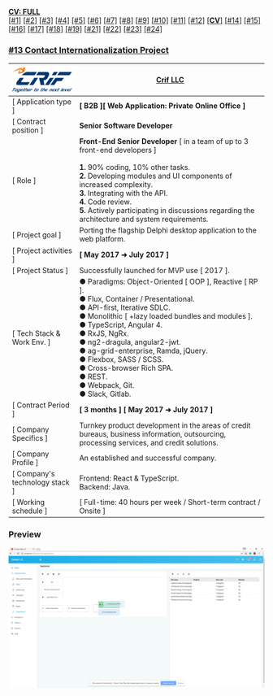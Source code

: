 [**CV: FULL**](https://shorturl.at/UpxsU)<br/>
[[#1]](../project01)&nbsp;[[#2]](../project02)&nbsp;[[#3]](../project03)&nbsp;[[#4]](../project04)&nbsp;[[#5]](../project05)&nbsp;[[#6]](../project06)&nbsp;[[#7]](../project07)&nbsp;[[#8]](../project08)&nbsp;[[#9]](../project09)&nbsp;[[#10]](../project10)&nbsp;[[#11]](../project11)&nbsp;[[#12]](../project12)&nbsp;[[**CV**]](../..)&nbsp;[[#14]](../project14)&nbsp;[[#15]](../project15)&nbsp;[[#16]](../project16)&nbsp;[[#17]](../project17)&nbsp;[[#18]](../project18)&nbsp;[[#19]](../project19)&nbsp;[[#21]](../project21)&nbsp;[[#22]](../project22)&nbsp;[[#23]](../project23)&nbsp;[[#24]](../project24)&nbsp;

### <ins>#13  Contact Internationalization Project</ins>

| ![logo](logo.png)              | **[Crif LLC](https://www.crif.com/)**                                                                                                                                                                                                                                                                                                                                                                                          |
|--------------------------------|--------------------------------------------------------------------------------------------------------------------------------------------------------------------------------------------------------------------------------------------------------------------------------------------------------------------------------------------------------------------------------------------------------------------------------|
| [ Application type ]           | **[ B2B ][ Web Application: Private Online Office ]**                                                                                                                                                                                                                                                                                                                                                                          |
| [ Contract position ]          | **Senior Software Developer**                                                                                                                                                                                                                                                                                                                                                                                                  |
| [ Role ]                       | **Front-End Senior Developer** [ in a team of up to 3 front-end developers ]<br/><br/>**1.** 90% coding, 10% other tasks.<br/>**2.** Developing modules and UI components of increased complexity.<br/>**3.** Integrating with the API.<br/>**4.** Code review.<br/>**5.** Actively participating in discussions regarding the architecture and system requirements.                                                           |
| [ Project goal ]               | Porting the flagship Delphi desktop application to the web platform.                                                                                                                                                                                                                                                                                                                                                           |
| [ Project activities ]         | **[ May 2017 ➜ July 2017 ]**                                                                                                                                                                                                                                                                                                                                                                                                   |
| [ Project Status ]             | Successfully launched for MVP use [ 2017 ].                                                                                                                                                                                                                                                                                                                                                                                    |
| [ Tech Stack & Work Env. ]     | ● Paradigms: Object-Oriented [ OOP ], Reactive [ RP ].<br/>● Flux, Container / Presentational.<br/>● API-first, Iterative SDLC.<br/>● Monolithic [ +lazy loaded bundles and modules ].<br/>● TypeScript, Angular 4.<br/>● RxJS, NgRx.<br/>● ng2-dragula, angular2-jwt.<br/>● ag-grid-enterprise, Ramda, jQuery.<br/>● Flexbox, SASS / SCSS.<br/>● Cross-browser Rich SPA.<br/>● REST.<br/>● Webpack, Git.<br/>● Slack, Gitlab. |
| [ Contract Period ]            | **[ 3 months ] [ May 2017 ➜ July 2017 ]**                                                                                                                                                                                                                                                                                                                                                                                      |
| [ Company Specifics ]          | Turnkey product development in the areas of credit bureaus, business information, outsourcing, processing services, and credit solutions.                                                                                                                                                                                                                                                                                      |
| [ Company Profile ]            | An established and successful company.                                                                                                                                                                                                                                                                                                                                                                                         |
| [ Company's technology stack ] | Frontend: React & TypeScript.<br/>Backend: Java.                                                                                                                                                                                                                                                                                                                                                                               |
| [ Working schedule ]           | [ Full-time: 40 hours per week / Short-term contract / Onsite ]                                                                                                                                                                                                                                                                                                                                                                |

### Preview

![00](preview/00.png)